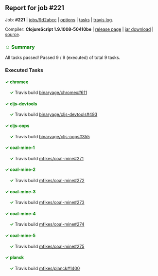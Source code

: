 ## Report for job #221

Job: **#221** | [jobs/9d2abcc](https://github.com/cljs-oss/canary/commit/9d2abcc64cae2fef2968e5f82944dc27a5dd5c53) | [options](options.edn) | [tasks](tasks.edn) | [travis log](https://travis-ci.org/cljs-oss/canary/builds/330689443).

Compiler: **ClojureScript 1.9.1008-50410be** | [release page](https://github.com/cljs-oss/canary/releases/tag/r1.9.1008-50410be) | [jar download](https://github.com/cljs-oss/canary/releases/download/r1.9.1008-50410be/clojurescript-1.9.1008-50410be.jar) | [source](https://github.com/clojure/clojurescript/commit/50410be605c479e98aa9e978e9e6ac89543ec36c).

### <b style='color:green'>☺ Summary</b>

All tasks passed! Passed 9 / 9 (executed) of total 9 tasks.

### Executed Tasks

#### <b style='color:green'>&#x2713; chromex</b>
&nbsp;&nbsp;&nbsp;&nbsp;<b style='color:green'>&#x2713;</b> Travis build [binaryage/chromex#611](https://travis-ci.org/binaryage/chromex/builds/330690223)<br>

#### <b style='color:green'>&#x2713; cljs-devtools</b>
&nbsp;&nbsp;&nbsp;&nbsp;<b style='color:green'>&#x2713;</b> Travis build [binaryage/cljs-devtools#493](https://travis-ci.org/binaryage/cljs-devtools/builds/330690224)<br>

#### <b style='color:green'>&#x2713; cljs-oops</b>
&nbsp;&nbsp;&nbsp;&nbsp;<b style='color:green'>&#x2713;</b> Travis build [binaryage/cljs-oops#355](https://travis-ci.org/binaryage/cljs-oops/builds/330690227)<br>

#### <b style='color:green'>&#x2713; coal-mine-1</b>
&nbsp;&nbsp;&nbsp;&nbsp;<b style='color:green'>&#x2713;</b> Travis build [mfikes/coal-mine#271](https://travis-ci.org/mfikes/coal-mine/builds/330690230)<br>

#### <b style='color:green'>&#x2713; coal-mine-2</b>
&nbsp;&nbsp;&nbsp;&nbsp;<b style='color:green'>&#x2713;</b> Travis build [mfikes/coal-mine#272](https://travis-ci.org/mfikes/coal-mine/builds/330690236)<br>

#### <b style='color:green'>&#x2713; coal-mine-3</b>
&nbsp;&nbsp;&nbsp;&nbsp;<b style='color:green'>&#x2713;</b> Travis build [mfikes/coal-mine#273](https://travis-ci.org/mfikes/coal-mine/builds/330690251)<br>

#### <b style='color:green'>&#x2713; coal-mine-4</b>
&nbsp;&nbsp;&nbsp;&nbsp;<b style='color:green'>&#x2713;</b> Travis build [mfikes/coal-mine#274](https://travis-ci.org/mfikes/coal-mine/builds/330690253)<br>

#### <b style='color:green'>&#x2713; coal-mine-5</b>
&nbsp;&nbsp;&nbsp;&nbsp;<b style='color:green'>&#x2713;</b> Travis build [mfikes/coal-mine#275](https://travis-ci.org/mfikes/coal-mine/builds/330690255)<br>

#### <b style='color:green'>&#x2713; planck</b>
&nbsp;&nbsp;&nbsp;&nbsp;<b style='color:green'>&#x2713;</b> Travis build [mfikes/planck#1400](https://travis-ci.org/mfikes/planck/builds/330690257)<br>